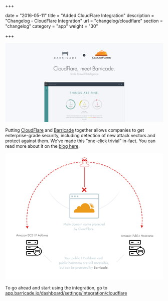 +++

date = "2016-05-11"
title = "Added CloudFlare Integration"
description = "Changelog - CloudFlare Integration"
url = "changelog/cloudflare"
section = "changelog"
category = "app"
weight = "30"

+++

![../../src/img/changelog/31-cloudflare.png](../../src/img/changelog/31-cloudflare.png)

Putting [CloudFlare](https://www.cloudflare.com/) and [Barricade](https://barricade.io) together allows companies to get enterprise-grade security, including detection of new attack vectors and protect against them. We’ve made this “one-click trivial” in-fact. You can read more about it on the [blog here](https://blog.barricade.io/cloudflare-meet-barricade/).

![../../src/img/changelog/31-cloudflare-chart.jpg](../../src/img/changelog/31-cloudflare-chart.jpg)

To go ahead and start using the integration, go to [app.barricade.io/dashboard/settings/integration/cloudflare](https://app.barricade.io/dashboard/settings/integration/cloudflare)
